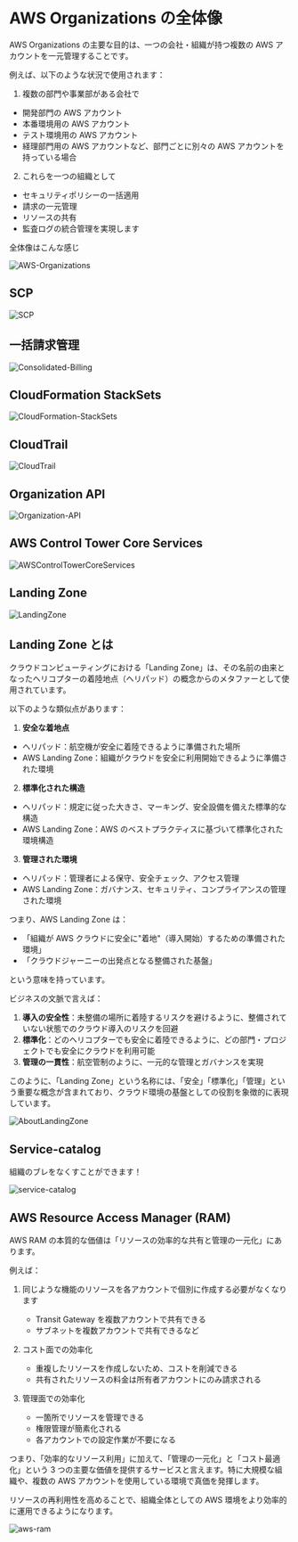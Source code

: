 # AWS Organizations の全体像

AWS Organizations の主要な目的は、一つの会社・組織が持つ複数の AWS アカウントを一元管理することです。

例えば、以下のような状況で使用されます：

1. 複数の部門や事業部がある会社で

- 開発部門の AWS アカウント
- 本番環境用の AWS アカウント
- テスト環境用の AWS アカウント
- 経理部門用の AWS アカウントなど、部門ごとに別々の AWS アカウントを持っている場合

2. これらを一つの組織として

- セキュリティポリシーの一括適用
- 請求の一元管理
- リソースの共有
- 監査ログの統合管理を実現します

全体像はこんな感じ

![AWS-Organizations](/image/management-monitoring&governance/multi-account/aws-organizations-core.svg)

## SCP

![SCP](/image/management-monitoring&governance/multi-account/scp-overview.svg)

## 一括請求管理

![Consolidated-Billing](/image/management-monitoring&governance/multi-account/consolidated-billing.svg)

## CloudFormation StackSets

![CloudFormation-StackSets](/image/management-monitoring&governance/multi-account/stacksets-overview.svg)

## CloudTrail

![CloudTrail](/image/management-monitoring&governance/multi-account/cloudtrail-integration.svg)

## Organization API

![Organization-API](/image/management-monitoring&governance/multi-account/organization-api.svg)

## AWS Control Tower Core Services

![AWSControlTowerCoreServices](/image/management-monitoring&governance/multi-account/landing-zone-core.svg)

## Landing Zone

![LandingZone](/image/management-monitoring&governance/multi-account/landing-zone-accounts.svg)

## Landing Zone とは

クラウドコンピューティングにおける「Landing Zone」は、その名前の由来となったヘリコプターの着陸地点（ヘリパッド）の概念からのメタファーとして使用されています。

以下のような類似点があります：

1. **安全な着地点**

- ヘリパッド：航空機が安全に着陸できるように準備された場所
- AWS Landing Zone：組織がクラウドを安全に利用開始できるように準備された環境

2. **標準化された構造**

- ヘリパッド：規定に従った大きさ、マーキング、安全設備を備えた標準的な構造
- AWS Landing Zone：AWS のベストプラクティスに基づいて標準化された環境構造

3. **管理された環境**

- ヘリパッド：管理者による保守、安全チェック、アクセス管理
- AWS Landing Zone：ガバナンス、セキュリティ、コンプライアンスの管理された環境

つまり、AWS Landing Zone は：

- 「組織が AWS クラウドに安全に"着地"（導入開始）するための準備された環境」
- 「クラウドジャーニーの出発点となる整備された基盤」

という意味を持っています。

ビジネスの文脈で言えば：

1. **導入の安全性**：未整備の場所に着陸するリスクを避けるように、整備されていない状態でのクラウド導入のリスクを回避
2. **標準化**：どのヘリコプターでも安全に着陸できるように、どの部門・プロジェクトでも安全にクラウドを利用可能
3. **管理の一貫性**：航空管制のように、一元的な管理とガバナンスを実現

このように、「Landing Zone」という名称には、「安全」「標準化」「管理」という重要な概念が含まれており、クラウド環境の基盤としての役割を象徴的に表現しています。

![AboutLandingZone](/image/management-monitoring&governance/multi-account/landing-zone-concept.svg)

## Service-catalog

組織のブレをなくすことができます！

![service-catalog](/image/management-monitoring&governance/multi-account/service-catalog-problems-solutions.svg)

## AWS Resource Access Manager (RAM)

AWS RAM の本質的な価値は「リソースの効率的な共有と管理の一元化」にあります。

例えば：

1. 同じような機能のリソースを各アカウントで個別に作成する必要がなくなります

   - Transit Gateway を複数アカウントで共有できる
   - サブネットを複数アカウントで共有できるなど

2. コスト面での効率化

   - 重複したリソースを作成しないため、コストを削減できる
   - 共有されたリソースの料金は所有者アカウントにのみ請求される

3. 管理面での効率化
   - 一箇所でリソースを管理できる
   - 権限管理が簡素化される
   - 各アカウントでの設定作業が不要になる

つまり、「効率的なリソース利用」に加えて、「管理の一元化」と「コスト最適化」という 3 つの主要な価値を提供するサービスと言えます。特に大規模な組織や、複数の AWS アカウントを使用している環境で真価を発揮します。

リソースの再利用性を高めることで、組織全体としての AWS 環境をより効率的に運用できるようになります。

![aws-ram](/image/management-monitoring&governance/multi-account/aws-ram-diagram.svg)

